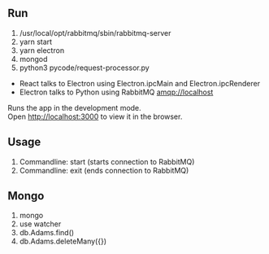 
## Run

1) /usr/local/opt/rabbitmq/sbin/rabbitmq-server
2) yarn start
3) yarn electron
4) mongod
5) python3 pycode/request-processor.py

- React talks to Electron using Electron.ipcMain and Electron.ipcRenderer
- Electron talks to Python using RabbitMQ [amqp://localhost](amqp://localhost)

Runs the app in the development mode.<br>
Open [http://localhost:3000](http://localhost:3000) to view it in the browser.

## Usage
1) Commandline: start (starts connection to RabbitMQ)
2) Commandline: exit (ends connection to RabbitMQ)

## Mongo
1) mongo
2) use watcher
3) db.Adams.find()
4) db.Adams.deleteMany({})

